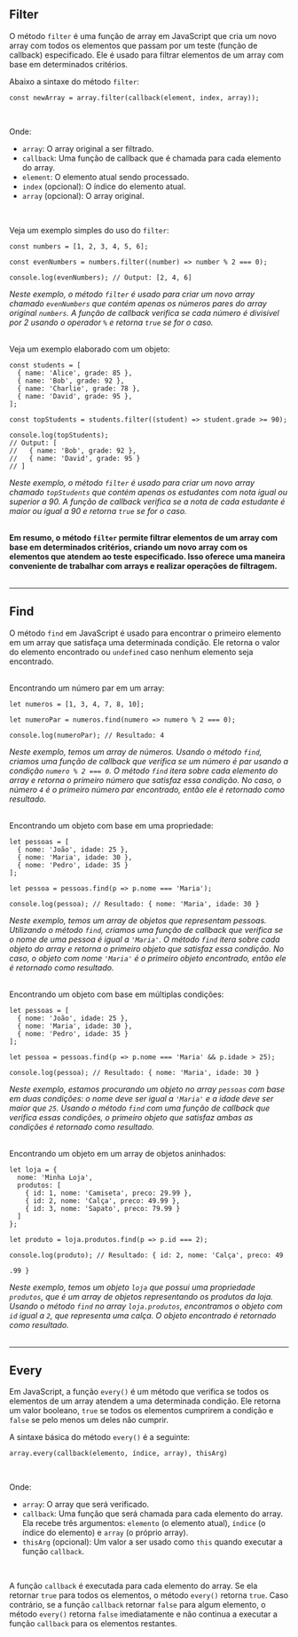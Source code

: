 ## Filter
O método `filter` é uma função de array em JavaScript que cria um novo array com todos os elementos que passam por um teste (função de callback) especificado. Ele é usado para filtrar elementos de um array com base em determinados critérios.
<br>

Abaixo a sintaxe do método `filter`:
<br>

```
const newArray = array.filter(callback(element, index, array));
```
<br>

Onde:
- `array`: O array original a ser filtrado.
- `callback`: Uma função de callback que é chamada para cada elemento do array.
- `element`: O elemento atual sendo processado.
- `index` (opcional): O índice do elemento atual.
- `array` (opcional): O array original.
<br>

Veja um exemplo simples do uso do `filter`:
<br>

```
const numbers = [1, 2, 3, 4, 5, 6];

const evenNumbers = numbers.filter((number) => number % 2 === 0);

console.log(evenNumbers); // Output: [2, 4, 6]
```
_Neste exemplo, o método `filter` é usado para criar um novo array chamado `evenNumbers` que contém apenas os números pares do array original `numbers`. A função de callback verifica se cada número é divisível por 2 usando o operador `%` e retorna `true` se for o caso._
<br><br>

Veja um exemplo elaborado com um objeto:
```
const students = [
  { name: 'Alice', grade: 85 },
  { name: 'Bob', grade: 92 },
  { name: 'Charlie', grade: 78 },
  { name: 'David', grade: 95 },
];

const topStudents = students.filter((student) => student.grade >= 90);

console.log(topStudents);
// Output: [
//   { name: 'Bob', grade: 92 },
//   { name: 'David', grade: 95 }
// ]
```
_Neste exemplo, o método `filter` é usado para criar um novo array chamado `topStudents` que contém apenas os estudantes com nota igual ou superior a 90. A função de callback verifica se a nota de cada estudante é maior ou igual a 90 e retorna `true` se for o caso._
<br><br>

**Em resumo, o método `filter` permite filtrar elementos de um array com base em determinados critérios, criando um novo array com os elementos que atendem ao teste especificado. Isso oferece uma maneira conveniente de trabalhar com arrays e realizar operações de filtragem.**
<br><br><hr>

## Find
O método `find` em JavaScript é usado para encontrar o primeiro elemento em um array que satisfaça uma determinada condição. Ele retorna o valor do elemento encontrado ou `undefined` caso nenhum elemento seja encontrado.
<br><br>

Encontrando um número par em um array:

```
let numeros = [1, 3, 4, 7, 8, 10];

let numeroPar = numeros.find(numero => numero % 2 === 0);

console.log(numeroPar); // Resultado: 4
```
_Neste exemplo, temos um array de números. Usando o método `find`, criamos uma função de callback que verifica se um número é par usando a condição `numero % 2 === 0`. O método `find` itera sobre cada elemento do array e retorna o primeiro número que satisfaz essa condição. No caso, o número `4` é o primeiro número par encontrado, então ele é retornado como resultado._
<br><br>

Encontrando um objeto com base em uma propriedade:
```
let pessoas = [
  { nome: 'João', idade: 25 },
  { nome: 'Maria', idade: 30 },
  { nome: 'Pedro', idade: 35 }
];

let pessoa = pessoas.find(p => p.nome === 'Maria');

console.log(pessoa); // Resultado: { nome: 'Maria', idade: 30 }
```
_Neste exemplo, temos um array de objetos que representam pessoas. Utilizando o método `find`, criamos uma função de callback que verifica se o nome de uma pessoa é igual a `'Maria'`. O método `find` itera sobre cada objeto do array e retorna o primeiro objeto que satisfaz essa condição. No caso, o objeto com nome `'Maria'` é o primeiro objeto encontrado, então ele é retornado como resultado._
<br><br>

Encontrando um objeto com base em múltiplas condições:

```
let pessoas = [
  { nome: 'João', idade: 25 },
  { nome: 'Maria', idade: 30 },
  { nome: 'Pedro', idade: 35 }
];

let pessoa = pessoas.find(p => p.nome === 'Maria' && p.idade > 25);

console.log(pessoa); // Resultado: { nome: 'Maria', idade: 30 }
```
_Neste exemplo, estamos procurando um objeto no array `pessoas` com base em duas condições: o nome deve ser igual a `'Maria'` e a idade deve ser maior que `25`. Usando o método `find` com uma função de callback que verifica essas condições, o primeiro objeto que satisfaz ambas as condições é retornado como resultado._
<br><br>

Encontrando um objeto em um array de objetos aninhados:
```
let loja = {
  nome: 'Minha Loja',
  produtos: [
    { id: 1, nome: 'Camiseta', preco: 29.99 },
    { id: 2, nome: 'Calça', preco: 49.99 },
    { id: 3, nome: 'Sapato', preco: 79.99 }
  ]
};

let produto = loja.produtos.find(p => p.id === 2);

console.log(produto); // Resultado: { id: 2, nome: 'Calça', preco: 49

.99 }
```
_Neste exemplo, temos um objeto `loja` que possui uma propriedade `produtos`, que é um array de objetos representando os produtos da loja. Usando o método `find` no array `loja.produtos`, encontramos o objeto com `id` igual a `2`, que representa uma calça. O objeto encontrado é retornado como resultado._
<br><br><hr>

## Every
Em JavaScript, a função `every()` é um método que verifica se todos os elementos de um array atendem a uma determinada condição. Ele retorna um valor booleano, `true` se todos os elementos cumprirem a condição e `false` se pelo menos um deles não cumprir.
<br>

A sintaxe básica do método `every()` é a seguinte:
```
array.every(callback(elemento, índice, array), thisArg)
```
<br>

Onde:

- `array`: O array que será verificado.
- `callback`: Uma função que será chamada para cada elemento do array. Ela recebe três argumentos: `elemento` (o elemento atual), `índice` (o índice do elemento) e `array` (o próprio array).
- `thisArg` (opcional): Um valor a ser usado como `this` quando executar a função `callback`.
<br>

A função `callback` é executada para cada elemento do array. Se ela retornar `true` para todos os elementos, o método `every()` retorna `true`. Caso contrário, se a função `callback` retornar `false` para algum elemento, o método `every()` retorna `false` imediatamente e não continua a executar a função `callback` para os elementos restantes.
<br><br>

